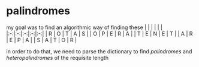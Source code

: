 # palindromes

my goal was to find an algorithmic way of finding these
|   |   |   |   |   |
|:-:|:-:|:-:|:-:|:-:|
| R | O | T | A | S |
| O | P | E | R | A |
| T | E | N | E | T |
| A | R | E | P | A |
| S | A | T | O | R |

in order to do that, we need to parse the dictionary to find *palindromes* and *heteropalindromes* of the requisite length
